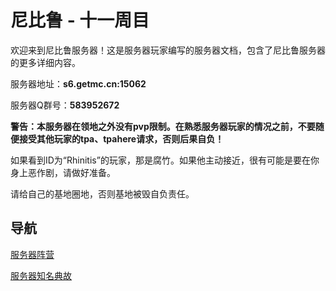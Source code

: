 # 尼比鲁 - 十一周目

欢迎来到尼比鲁服务器！这是服务器玩家编写的服务器文档，包含了尼比鲁服务器的更多详细内容。

服务器地址：**s6.getmc.cn:15062**

服务器Q群号：**583952672**

**警告：本服务器在领地之外没有pvp限制。在熟悉服务器玩家的情况之前，不要随便接受其他玩家的tpa、tpahere请求，否则后果自负！**

如果看到ID为“Rhinitis”的玩家，那是腐竹。如果他主动接近，很有可能是要在你身上恶作剧，请做好准备。

请给自己的基地圈地，否则基地被毁自负责任。

## 导航

[服务器阵营](factions)

[服务器知名典故](servers_famous_anecdotes)
